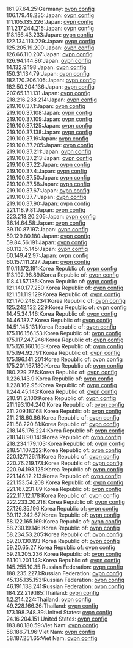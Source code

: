 161.97.64.25:Germany: [ovpn config](vpn/161_97_64_25.ovpn)  
106.179.48.235:Japan: [ovpn config](vpn/106_179_48_235.ovpn)  
111.105.135.226:Japan: [ovpn config](vpn/111_105_135_226.ovpn)  
111.217.244.215:Japan: [ovpn config](vpn/111_217_244_215.ovpn)  
118.156.43.233:Japan: [ovpn config](vpn/118_156_43_233.ovpn)  
122.134.113.229:Japan: [ovpn config](vpn/122_134_113_229.ovpn)  
125.205.19.200:Japan: [ovpn config](vpn/125_205_19_200.ovpn)  
126.66.110.207:Japan: [ovpn config](vpn/126_66_110_207.ovpn)  
126.94.144.86:Japan: [ovpn config](vpn/126_94_144_86.ovpn)  
14.132.9.198:Japan: [ovpn config](vpn/14_132_9_198.ovpn)  
150.31.134.79:Japan: [ovpn config](vpn/150_31_134_79.ovpn)  
182.170.206.105:Japan: [ovpn config](vpn/182_170_206_105.ovpn)  
182.50.204.136:Japan: [ovpn config](vpn/182_50_204_136.ovpn)  
207.65.131.131:Japan: [ovpn config](vpn/207_65_131_131.ovpn)  
218.216.238.214:Japan: [ovpn config](vpn/218_216_238_214.ovpn)  
219.100.37.1:Japan: [ovpn config](vpn/219_100_37_1.ovpn)  
219.100.37.108:Japan: [ovpn config](vpn/219_100_37_108.ovpn)  
219.100.37.109:Japan: [ovpn config](vpn/219_100_37_109.ovpn)  
219.100.37.125:Japan: [ovpn config](vpn/219_100_37_125.ovpn)  
219.100.37.138:Japan: [ovpn config](vpn/219_100_37_138.ovpn)  
219.100.37.19:Japan: [ovpn config](vpn/219_100_37_19.ovpn)  
219.100.37.205:Japan: [ovpn config](vpn/219_100_37_205.ovpn)  
219.100.37.211:Japan: [ovpn config](vpn/219_100_37_211.ovpn)  
219.100.37.213:Japan: [ovpn config](vpn/219_100_37_213.ovpn)  
219.100.37.22:Japan: [ovpn config](vpn/219_100_37_22.ovpn)  
219.100.37.4:Japan: [ovpn config](vpn/219_100_37_4.ovpn)  
219.100.37.50:Japan: [ovpn config](vpn/219_100_37_50.ovpn)  
219.100.37.58:Japan: [ovpn config](vpn/219_100_37_58.ovpn)  
219.100.37.67:Japan: [ovpn config](vpn/219_100_37_67.ovpn)  
219.100.37.7:Japan: [ovpn config](vpn/219_100_37_7.ovpn)  
219.100.37.90:Japan: [ovpn config](vpn/219_100_37_90.ovpn)  
221.118.9.81:Japan: [ovpn config](vpn/221_118_9_81.ovpn)  
223.218.20.205:Japan: [ovpn config](vpn/223_218_20_205.ovpn)  
36.14.64.58:Japan: [ovpn config](vpn/36_14_64_58.ovpn)  
39.110.87.197:Japan: [ovpn config](vpn/39_110_87_197.ovpn)  
59.129.80.180:Japan: [ovpn config](vpn/59_129_80_180.ovpn)  
59.84.56.191:Japan: [ovpn config](vpn/59_84_56_191.ovpn)  
60.112.15.145:Japan: [ovpn config](vpn/60_112_15_145.ovpn)  
60.149.42.97:Japan: [ovpn config](vpn/60_149_42_97.ovpn)  
60.157.111.227:Japan: [ovpn config](vpn/60_157_111_227.ovpn)  
110.11.172.191:Korea Republic of: [ovpn config](vpn/110_11_172_191.ovpn)  
113.192.96.89:Korea Republic of: [ovpn config](vpn/113_192_96_89.ovpn)  
118.41.57.135:Korea Republic of: [ovpn config](vpn/118_41_57_135.ovpn)  
121.140.177.250:Korea Republic of: [ovpn config](vpn/121_140_177_250.ovpn)  
121.151.119.129:Korea Republic of: [ovpn config](vpn/121_151_119_129.ovpn)  
121.170.248.234:Korea Republic of: [ovpn config](vpn/121_170_248_234.ovpn)  
125.242.132.229:Korea Republic of: [ovpn config](vpn/125_242_132_229.ovpn)  
14.45.34.146:Korea Republic of: [ovpn config](vpn/14_45_34_146.ovpn)  
14.46.187.7:Korea Republic of: [ovpn config](vpn/14_46_187_7.ovpn)  
14.51.145.131:Korea Republic of: [ovpn config](vpn/14_51_145_131.ovpn)  
175.116.156.153:Korea Republic of: [ovpn config](vpn/175_116_156_153.ovpn)  
175.117.247.246:Korea Republic of: [ovpn config](vpn/175_117_247_246.ovpn)  
175.126.160.163:Korea Republic of: [ovpn config](vpn/175_126_160_163.ovpn)  
175.194.92.191:Korea Republic of: [ovpn config](vpn/175_194_92_191.ovpn)  
175.196.141.201:Korea Republic of: [ovpn config](vpn/175_196_141_201.ovpn)  
175.201.167.180:Korea Republic of: [ovpn config](vpn/175_201_167_180.ovpn)  
180.229.27.5:Korea Republic of: [ovpn config](vpn/180_229_27_5.ovpn)  
1.226.143.9:Korea Republic of: [ovpn config](vpn/1_226_143_9.ovpn)  
1.228.162.95:Korea Republic of: [ovpn config](vpn/1_228_162_95.ovpn)  
1.244.45.143:Korea Republic of: [ovpn config](vpn/1_244_45_143.ovpn)  
210.91.2.100:Korea Republic of: [ovpn config](vpn/210_91_2_100.ovpn)  
211.193.104.240:Korea Republic of: [ovpn config](vpn/211_193_104_240.ovpn)  
211.209.187.68:Korea Republic of: [ovpn config](vpn/211_209_187_68.ovpn)  
211.218.60.86:Korea Republic of: [ovpn config](vpn/211_218_60_86.ovpn)  
211.58.220.81:Korea Republic of: [ovpn config](vpn/211_58_220_81.ovpn)  
218.145.176.224:Korea Republic of: [ovpn config](vpn/218_145_176_224.ovpn)  
218.148.90.141:Korea Republic of: [ovpn config](vpn/218_148_90_141.ovpn)  
218.234.179.103:Korea Republic of: [ovpn config](vpn/218_234_179_103.ovpn)  
218.51.107.222:Korea Republic of: [ovpn config](vpn/218_51_107_222.ovpn)  
220.127.126.11:Korea Republic of: [ovpn config](vpn/220_127_126_11.ovpn)  
220.76.219.173:Korea Republic of: [ovpn config](vpn/220_76_219_173.ovpn)  
220.94.193.125:Korea Republic of: [ovpn config](vpn/220_94_193_125.ovpn)  
221.146.12.213:Korea Republic of: [ovpn config](vpn/221_146_12_213.ovpn)  
221.153.54.208:Korea Republic of: [ovpn config](vpn/221_153_54_208.ovpn)  
221.167.231.89:Korea Republic of: [ovpn config](vpn/221_167_231_89.ovpn)  
222.117.12.178:Korea Republic of: [ovpn config](vpn/222_117_12_178.ovpn)  
222.233.20.218:Korea Republic of: [ovpn config](vpn/222_233_20_218.ovpn)  
27.126.35.196:Korea Republic of: [ovpn config](vpn/27_126_35_196.ovpn)  
39.112.242.67:Korea Republic of: [ovpn config](vpn/39_112_242_67.ovpn)  
58.122.165.169:Korea Republic of: [ovpn config](vpn/58_122_165_169.ovpn)  
58.230.19.146:Korea Republic of: [ovpn config](vpn/58_230_19_146.ovpn)  
58.234.53.205:Korea Republic of: [ovpn config](vpn/58_234_53_205.ovpn)  
59.20.130.193:Korea Republic of: [ovpn config](vpn/59_20_130_193.ovpn)  
59.20.65.27:Korea Republic of: [ovpn config](vpn/59_20_65_27.ovpn)  
59.21.205.236:Korea Republic of: [ovpn config](vpn/59_21_205_236.ovpn)  
61.101.201.143:Korea Republic of: [ovpn config](vpn/61_101_201_143.ovpn)  
145.255.10.35:Russian Federation: [ovpn config](vpn/145_255_10_35.ovpn)  
188.235.227.1:Russian Federation: [ovpn config](vpn/188_235_227_1.ovpn)  
45.135.135.153:Russian Federation: [ovpn config](vpn/45_135_135_153.ovpn)  
46.191.138.241:Russian Federation: [ovpn config](vpn/46_191_138_241.ovpn)  
184.22.219.185:Thailand: [ovpn config](vpn/184_22_219_185.ovpn)  
1.2.214.224:Thailand: [ovpn config](vpn/1_2_214_224.ovpn)  
49.228.166.36:Thailand: [ovpn config](vpn/49_228_166_36.ovpn)  
173.198.248.39:United States: [ovpn config](vpn/173_198_248_39.ovpn)  
24.16.204.151:United States: [ovpn config](vpn/24_16_204_151.ovpn)  
183.80.180.59:Viet Nam: [ovpn config](vpn/183_80_180_59.ovpn)  
58.186.71.96:Viet Nam: [ovpn config](vpn/58_186_71_96.ovpn)  
58.187.251.65:Viet Nam: [ovpn config](vpn/58_187_251_65.ovpn)  
